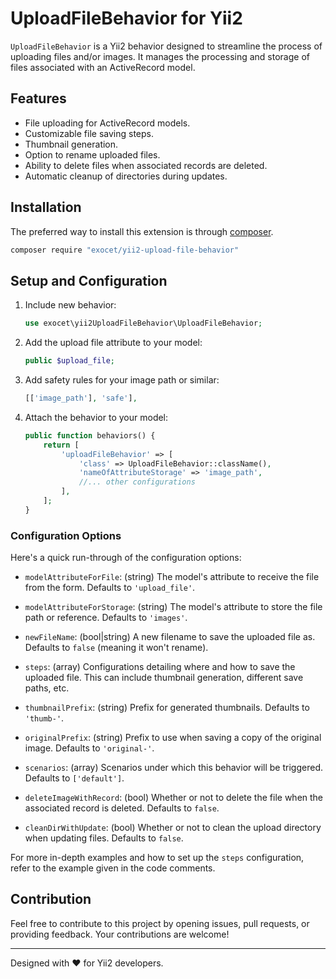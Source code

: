 # UploadFileBehavior for Yii2

`UploadFileBehavior` is a Yii2 behavior designed to streamline the process of uploading files and/or images. It manages the processing and storage of files associated with an ActiveRecord model.

## Features

- File uploading for ActiveRecord models.
- Customizable file saving steps.
- Thumbnail generation.
- Option to rename uploaded files.
- Ability to delete files when associated records are deleted.
- Automatic cleanup of directories during updates.

## Installation

The preferred way to install this extension is through [composer](http://getcomposer.org/download/).

```bash
composer require "exocet/yii2-upload-file-behavior"
```

## Setup and Configuration

1. Include new behavior:
    ```php
    use exocet\yii2UploadFileBehavior\UploadFileBehavior;
    ```

2. Add the upload file attribute to your model:
    ```php
    public $upload_file;
    ```

3. Add safety rules for your image path or similar:
    ```php
    [['image_path'], 'safe'],
    ```

4. Attach the behavior to your model:
    ```php
    public function behaviors() {
        return [
            'uploadFileBehavior' => [
                'class' => UploadFileBehavior::className(),
                'nameOfAttributeStorage' => 'image_path',
                //... other configurations
            ],
        ];
    }
    ```

### Configuration Options

Here's a quick run-through of the configuration options:

- `modelAttributeForFile`: (string) The model's attribute to receive the file from the form. Defaults to `'upload_file'`.

- `modelAttributeForStorage`: (string) The model's attribute to store the file path or reference. Defaults to `'images'`.

- `newFileName`: (bool|string) A new filename to save the uploaded file as. Defaults to `false` (meaning it won't rename).

- `steps`: (array) Configurations detailing where and how to save the uploaded file. This can include thumbnail generation, different save paths, etc.

- `thumbnailPrefix`: (string) Prefix for generated thumbnails. Defaults to `'thumb-'`.

- `originalPrefix`: (string) Prefix to use when saving a copy of the original image. Defaults to `'original-'`.

- `scenarios`: (array) Scenarios under which this behavior will be triggered. Defaults to `['default']`.

- `deleteImageWithRecord`: (bool) Whether or not to delete the file when the associated record is deleted. Defaults to `false`.

- `cleanDirWithUpdate`: (bool) Whether or not to clean the upload directory when updating files. Defaults to `false`.

For more in-depth examples and how to set up the `steps` configuration, refer to the example given in the code comments.

## Contribution

Feel free to contribute to this project by opening issues, pull requests, or providing feedback. Your contributions are welcome!

---

Designed with :heart: for Yii2 developers.
